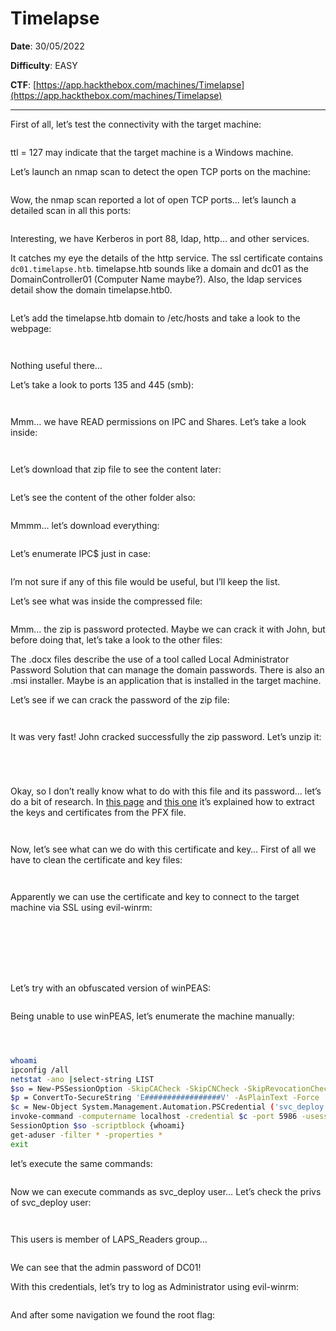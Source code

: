 # Timelapse

**Date**: 30/05/2022

**Difficulty**: EASY

**CTF**: [https://app.hackthebox.com/machines/Timelapse](https://app.hackthebox.com/machines/Timelapse)

***

First of all, let’s test the connectivity with the target machine:

<figure><img src="../../.gitbook/assets/timelapse0.png" alt=""><figcaption></figcaption></figure>

ttl = 127 may indicate that the target machine is a Windows machine.

Let’s launch an nmap scan to detect the open TCP ports on the machine:

<figure><img src="../../.gitbook/assets/timelapse1.png" alt=""><figcaption></figcaption></figure>

Wow, the nmap scan reported a lot of open TCP ports… let’s launch a detailed scan in all this ports:

<figure><img src="../../.gitbook/assets/timelapse2.png" alt=""><figcaption></figcaption></figure>

Interesting, we have Kerberos in port 88, ldap, http… and other services.

It catches my eye the details of the http service. The ssl certificate contains `dc01.timelapse.htb`. timelapse.htb sounds like a domain and dc01 as the DomainController01 (Computer Name maybe?). Also, the ldap services detail show the domain timelapse.htb0.

<figure><img src="../../.gitbook/assets/timelapse3.png" alt=""><figcaption></figcaption></figure>

Let’s add the timelapse.htb domain to /etc/hosts and take a look to the webpage:

<figure><img src="../../.gitbook/assets/timelapse4.png" alt=""><figcaption></figcaption></figure>

<figure><img src="../../.gitbook/assets/imagen.png" alt=""><figcaption></figcaption></figure>

Nothing useful there…

Let’s take a look to ports 135 and 445 (smb):

<figure><img src="../../.gitbook/assets/timelapse6.png" alt=""><figcaption></figcaption></figure>

<figure><img src="../../.gitbook/assets/timelapse7.png" alt=""><figcaption></figcaption></figure>

Mmm… we have READ permissions on IPC and Shares. Let’s take a look inside:

<figure><img src="../../.gitbook/assets/timelapse8.png" alt=""><figcaption></figcaption></figure>

<figure><img src="../../.gitbook/assets/timelapse9.png" alt=""><figcaption></figcaption></figure>

Let’s download that zip file to see the content later:

<figure><img src="../../.gitbook/assets/timelapse10.png" alt=""><figcaption></figcaption></figure>

Let’s see the content of the other folder also:

<figure><img src="../../.gitbook/assets/timelapse11.png" alt=""><figcaption></figcaption></figure>

Mmmm… let’s download everything:

<figure><img src="../../.gitbook/assets/timelapse12.png" alt=""><figcaption></figcaption></figure>

Let’s enumerate IPC$ just in case:

<figure><img src="../../.gitbook/assets/timelapse13.png" alt=""><figcaption></figcaption></figure>

I’m not sure if any of this file would be useful, but I’ll keep the list.

Let’s see what was inside the compressed file:

<figure><img src="../../.gitbook/assets/timelapse14.png" alt=""><figcaption></figcaption></figure>

Mmm… the zip is password protected. Maybe we can crack it with John, but before doing that, let’s take a look to the other files:

The .docx files describe the use of a tool called Local Administrator Password Solution that can manage the domain passwords. There is also an .msi installer. Maybe is an application that is installed in the target machine.

Let’s see if we can crack the password of the zip file:

<figure><img src="../../.gitbook/assets/timelapse15.png" alt=""><figcaption></figcaption></figure>

<figure><img src="../../.gitbook/assets/timelapse16.png" alt=""><figcaption></figcaption></figure>

It was very fast! John cracked successfully the zip password. Let’s unzip it:

<figure><img src="../../.gitbook/assets/timelapse17.png" alt=""><figcaption></figcaption></figure>

<figure><img src="../../.gitbook/assets/timelapse18.png" alt=""><figcaption></figcaption></figure>

<figure><img src="../../.gitbook/assets/timelapse19.png" alt=""><figcaption></figcaption></figure>

<figure><img src="../../.gitbook/assets/timelapse20.png" alt=""><figcaption></figcaption></figure>

Okay, so I don’t really know what to do with this file and its password… let’s do a bit of research. In [this page](https://www.ibm.com/docs/en/arl/9.7?topic=certification-extracting-certificate-keys-from-pfx-file) and [this one](https://stackoverflow.com/questions/40399690/enter-pem-pass-phrase-when-converting-pkcs12-certificate-into-pem) it’s explained how to extract the keys and certificates from the PFX file.

<figure><img src="../../.gitbook/assets/timelapse21.png" alt=""><figcaption></figcaption></figure>

<figure><img src="../../.gitbook/assets/timelapse22.png" alt=""><figcaption></figcaption></figure>

Now, let’s see what can we do with this certificate and key… First of all we have to clean the certificate and key files:

<figure><img src="../../.gitbook/assets/timelapse23.png" alt=""><figcaption></figcaption></figure>

<figure><img src="../../.gitbook/assets/timelapse24.png" alt=""><figcaption></figcaption></figure>

Apparently we can use the certificate and key to connect to the target machine via SSL using evil-winrm:

<figure><img src="../../.gitbook/assets/timelapse25.png" alt=""><figcaption></figcaption></figure>

<figure><img src="../../.gitbook/assets/timelapse26.png" alt=""><figcaption></figcaption></figure>

<figure><img src="../../.gitbook/assets/timelapse27.png" alt=""><figcaption></figcaption></figure>

<figure><img src="../../.gitbook/assets/timelapse28.png" alt=""><figcaption></figcaption></figure>

<figure><img src="../../.gitbook/assets/timelapse29.png" alt=""><figcaption></figcaption></figure>

<figure><img src="../../.gitbook/assets/timelapse30.png" alt=""><figcaption></figcaption></figure>

<figure><img src="../../.gitbook/assets/timelapse31.png" alt=""><figcaption></figcaption></figure>

Let’s try with an obfuscated version of winPEAS:

<figure><img src="../../.gitbook/assets/timelapse32.png" alt=""><figcaption></figcaption></figure>

Being unable to use winPEAS, let’s enumerate the machine manually:

<figure><img src="../../.gitbook/assets/timelapse33.png" alt=""><figcaption></figcaption></figure>

<figure><img src="../../.gitbook/assets/timelapse34.png" alt=""><figcaption></figcaption></figure>

<figure><img src="../../.gitbook/assets/timelapse35.png" alt=""><figcaption></figcaption></figure>

```bash
whoami
ipconfig /all
netstat -ano |select-string LIST
$so = New-PSSessionOption -SkipCACheck -SkipCNCheck -SkipRevocationCheck
$p = ConvertTo-SecureString 'E#################V' -AsPlainText -Force
$c = New-Object System.Management.Automation.PSCredential ('svc_deploy', $p)
invoke-command -computername localhost -credential $c -port 5986 -usessl -
SessionOption $so -scriptblock {whoami}
get-aduser -filter * -properties *
exit
```

let’s execute the same commands:

<figure><img src="../../.gitbook/assets/timelapse36.png" alt=""><figcaption></figcaption></figure>

Now we can execute commands as svc\_deploy user… Let’s check the privs of svc\_deploy user:

<figure><img src="../../.gitbook/assets/timelapse37.png" alt=""><figcaption></figcaption></figure>

<figure><img src="../../.gitbook/assets/timelapse38.png" alt=""><figcaption></figcaption></figure>

This users is member of LAPS\_Readers group…

<figure><img src="../../.gitbook/assets/timelapse39.png" alt=""><figcaption></figcaption></figure>

We can see that the admin password of DC01!

With this credentials, let’s try to log as Administrator using evil-winrm:

<figure><img src="../../.gitbook/assets/timelapse40.png" alt=""><figcaption></figcaption></figure>

And after some navigation we found the root flag:

<figure><img src="../../.gitbook/assets/timelapse41.png" alt=""><figcaption></figcaption></figure>
